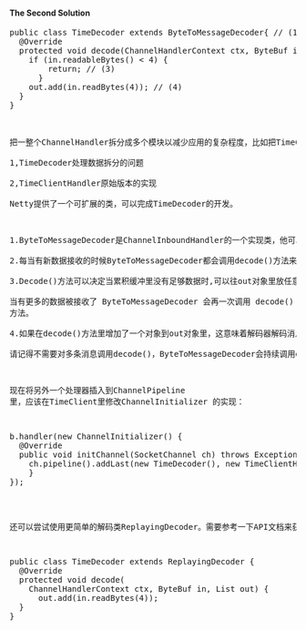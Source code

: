 #### The Second Solution
<pre>
public class TimeDecoder extends ByteToMessageDecoder{ // (1)
  @Override
  protected void decode(ChannelHandlerContext ctx, ByteBuf in, List<Object> out) { // (2)
    if (in.readableBytes() < 4) {
        return; // (3)
      }
    out.add(in.readBytes(4)); // (4)
  }
}
</pre>

把一整个ChannelHandler拆分成多个模块以减少应用的复杂程度，比如把TimeClientHandler拆分成2个处理器：<br>
1,TimeDecoder处理数据拆分的问题<br>
2,TimeClientHandler原始版本的实现<br>
Netty提供了一个可扩展的类，可以完成TimeDecoder的开发。<br>

1.ByteToMessageDecoder是ChannelInboundHandler的一个实现类，他可以在处理数据拆分的问题上变得很简单。<br>
2.每当有新数据接收的时候ByteToMessageDecoder都会调用decode()方法来处理内部的那个累积缓冲。<br>
3.Decode()方法可以决定当累积缓冲里没有足够数据时,可以往out对象里放任意数据。<br>
当有更多的数据被接收了 ByteToMessageDecoder 会再一次调用 decode() 方法。<br>
4.如果在decode()方法里增加了一个对象到out对象里，这意味着解码器解码消息成功。ByteToMessageDecoder将会丢弃在累积缓冲里已经被读过的数据。<br>
请记得不需要对多条消息调用decode()，ByteToMessageDecoder会持续调用decode()直到不放任何数据到out里。<br>

现在将另外一个处理器插入到ChannelPipeline 里，应该在TimeClient里修改ChannelInitializer 的实现：<br>
<pre>
b.handler(new ChannelInitializer<SocketChannel>() {
  @Override
  public void initChannel(SocketChannel ch) throws Exception {
    ch.pipeline().addLast(new TimeDecoder(), new TimeClientHandler());
    }
});
</pre>

还可以尝试使用更简单的解码类ReplayingDecoder。需要参考一下API文档来获取更多的信息。<br>
<pre>
public class TimeDecoder extends ReplayingDecoder<Void> {
  @Override
  protected void decode(
    ChannelHandlerContext ctx, ByteBuf in, List<Object> out) {
      out.add(in.readBytes(4));
  }
}
</pre>

